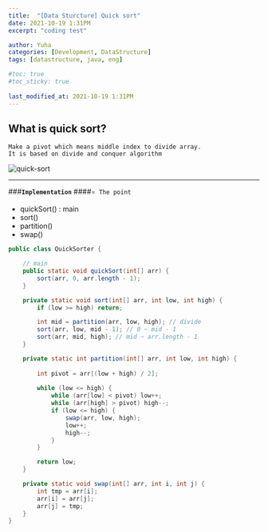 ```yaml
---
title:  "[Data Sturcture] Quick sort"
date: 2021-10-19 1:31PM
excerpt: "coding test"

author: Yuha
categories: [Development, DataStructure]
tags: [datastructure, java, eng]

#toc: true
#toc_sticky: true
 
last_modified_at: 2021-10-19 1:31PM
---
```


## What is quick sort?

```text
Make a pivot which means middle index to divide array.
It is based on divide and conquer algorithm 
```

![quick-sort](https://user-images.githubusercontent.com/83699657/137864838-bf636663-6bb8-483d-ab35-1272f7cfa7b4.png)

---

###**`Implementation`**
####`⭐️ The point`
- quickSort() : main
- sort()
- partition()
- swap()

```java
public class QuickSorter {

    // main
    public static void quickSort(int[] arr) {
        sort(arr, 0, arr.length - 1);
    }

    private static void sort(int[] arr, int low, int high) {
        if (low >= high) return;

        int mid = partition(arr, low, high); // divide
        sort(arr, low, mid - 1); // 0 ~ mid - 1
        sort(arr, mid, high); // mid ~ arr.length - 1
    }

    private static int partition(int[] arr, int low, int high) {
        
        int pivot = arr[(low + high) / 2];
        
        while (low <= high) {
            while (arr[low] < pivot) low++;
            while (arr[high] > pivot) high--;
            if (low <= high) {
                swap(arr, low, high);
                low++;
                high--;
            }
        }

        return low;
    }

    private static void swap(int[] arr, int i, int j) {
        int tmp = arr[i];
        arr[i] = arr[j];
        arr[j] = tmp;
    }
}
```